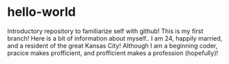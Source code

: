 # hello-world
Introductory repository to familiarize self with github!
This is my first branch! Here is a bit of information about myself.. I am 24, happily married, and a resident of the great Kansas City! Although I am a beginning coder, pracice makes profficient, and profficient makes a profession (hopefully)! 
